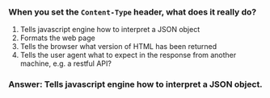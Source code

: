 ### When you set the `Content-Type` header, what does it really do?

1. Tells javascript engine how to interpret a JSON object
1. Formats the web page
1. Tells the browser what version of HTML has been returned 
1. Tells the user agent what to expect in the response from another machine, e.g. a restful API?

### Answer: Tells javascript engine how to interpret a JSON object.